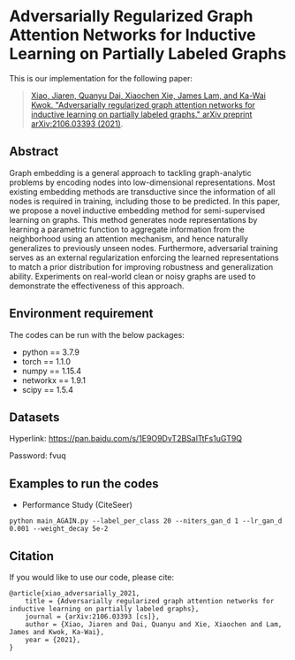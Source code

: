 # Adversarially Regularized Graph Attention Networks for Inductive Learning on Partially Labeled Graphs

This is our implementation for the following paper:

>[Xiao, Jiaren, Quanyu Dai, Xiaochen Xie, James Lam, and Ka-Wai Kwok. "Adversarially regularized graph attention networks for inductive learning on partially labeled graphs." arXiv preprint arXiv:2106.03393 (2021)](https://arxiv.org/abs/2106.03393).


## Abstract
Graph embedding is a general approach to tackling graph-analytic problems by encoding nodes into low-dimensional representations. Most existing embedding methods are transductive since the information of all nodes is required in training, including those to be predicted. In this paper, we propose a novel inductive embedding method for semi-supervised learning on graphs. This method generates node representations by learning a parametric function to aggregate information from the neighborhood using an attention mechanism, and hence naturally generalizes to previously unseen nodes. Furthermore, adversarial training serves as an external regularization enforcing the learned representations to match a prior distribution for improving robustness and generalization ability. Experiments on real-world clean or noisy graphs are used to demonstrate the effectiveness of this approach. 

## Environment requirement
The codes can be run with the below packages:
* python == 3.7.9
* torch == 1.1.0 
* numpy == 1.15.4
* networkx == 1.9.1
* scipy == 1.5.4


## Datasets
Hyperlink: https://pan.baidu.com/s/1E9O9DvT2BSalTtFs1uGT9Q

Password: fvuq

## Examples to run the codes
* Performance Study (CiteSeer)
```
python main_AGAIN.py --label_per_class 20 --niters_gan_d 1 --lr_gan_d 0.001 --weight_decay 5e-2
```

## Citation 
If you would like to use our code, please cite:
```
@article{xiao_adversarially_2021,
	title = {Adversarially regularized graph attention networks for inductive learning on partially labeled graphs},
	journal = {arXiv:2106.03393 [cs]},
	author = {Xiao, Jiaren and Dai, Quanyu and Xie, Xiaochen and Lam, James and Kwok, Ka-Wai},
	year = {2021},
}
```
